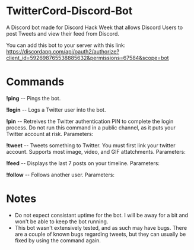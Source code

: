 # TwitterCord-Discord-Bot
A Discord bot made for Discord Hack Week that allows Discord Users to post Tweets and view their feed from Discord.

You can add this bot to your server with this link: https://discordapp.com/api/oauth2/authorize?client_id=592698765538885632&permissions=67584&scope=bot

# Commands
**!ping** -- Pings the bot.

**!login** -- Logs a Twitter user into the bot.

**!pin** -- Retreives the Twitter authentication PIN to complete the login process. Do not run this command in a public channel, as it puts your Twitter account at risk. Parameters: <Authenication PIN>

**!tweet** -- Tweets something to Twitter. You must first link your twitter account. Supports most image, video, and GIF attatchments. Parameters: <Message>

**!feed** -- Displays the last 7 posts on your timeline. Parameters: <Number of Tweets>

**!follow** -- Follows another user. Parameters: <Username>

# Notes
* Do not expect consistant uptime for the bot. I will be away for a bit and won't be able to keep the bot running.
* This bot wasn't extensively tested, and as such may have bugs. There are a couple of known bugs regarding tweets, but they can usually be fixed by using the command again.
